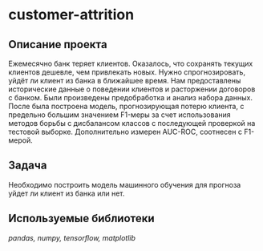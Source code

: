 # customer-attrition

## Описание проекта

Ежемесячно банк теряет клиентов. Оказалось, что сохранять текущих клиентов дешевле, чем привлекать новых.
Нужно спрогнозировать, уйдёт ли клиент из банка в ближайшее время. Нам предоставлены исторические данные о поведении клиентов и расторжении договоров с банком.
Были произведены предобработка и анализ набора данных.
После была построена модель, прогнозирующая потерю клиента, с предельно большим значением F1-меры за счет использования методов борьбы с дисбалансом классов с последующей проверкой на тестовой выборке.
Дополнительно измерен AUC-ROC, соотнесен с F1-мерой.

## Задача

Необходимо построить модель машинного обучения для прогноза уйдет ли клиент из банка или нет.

## Используемые библиотеки

*pandas, numpy, tensorflow, matplotlib*
